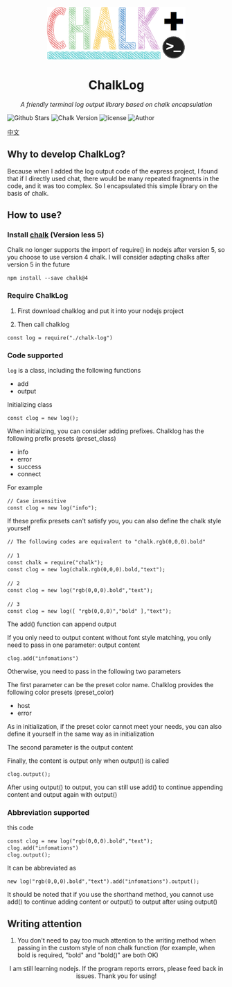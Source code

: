 <p align=center><img src="chalk-log-pro.png" width="320px" /></p>
<h1 align="center" name="chalk-log">ChalkLog</h1>
<p align="center">
  <em>A friendly terminal log output library based on chalk encapsulation</em>
</p>
<p align="center">
  
![Github Stars](https://img.shields.io/github/stars/pcl-aacin/chalk-log.svg)
![Chalk Version](https://img.shields.io/badge/chalk-%3C%204.1.2-lightgrey)
![license](https://img.shields.io/badge/LICENSE-GNU--3.0-brightgreen)
![Author](https://img.shields.io/badge/Author-pcl--aacin-green)
</p>

[中文](README.cn.md)

## Why to develop ChalkLog?

Because when I added the log output code of the express project, I found that if I directly used chat, there would be many repeated fragments in the code, and it was too complex. So I encapsulated this simple library on the basis of chalk.

## How to use?
### Install [chalk](https://www.npmjs.com/package/chalk) (Version less 5)
Chalk no longer supports the import of require() in nodejs after version 5, so you choose to use version 4 chalk. I will consider adapting chalks after version 5 in the future
```
npm install --save chalk@4
```

### Require ChalkLog
1) First download chalklog and put it into your nodejs project

2) Then call chalklog
``` node
const log = require("./chalk-log")
```

### Code supported
```log``` is a class, including the following functions

+ add
+ output

Initializing class

``` node
const clog = new log();
```

When initializing, you can consider adding prefixes. Chalklog has the following prefix presets (preset_class)

+ info
+ error
+ success
+ connect

For example

``` node
// Case insensitive
const clog = new log("info");
```

If these prefix presets can't satisfy you, you can also define the chalk style yourself

``` node
// The following codes are equivalent to "chalk.rgb(0,0,0).bold"

// 1
const chalk = require("chalk");
const clog = new log(chalk.rgb(0,0,0).bold,"text");

// 2
const clog = new log("rgb(0,0,0).bold","text");

// 3
const clog = new log([ "rgb(0,0,0)","bold" ],"text");
```

The add() function can append output

If you only need to output content without font style matching, you only need to pass in one parameter: output content

``` node
clog.add("infomations")
```

Otherwise, you need to pass in the following two parameters

The first parameter can be the preset color name. Chalklog provides the following color presets (preset_color)

+ host
+ error

As in initialization, if the preset color cannot meet your needs, you can also define it yourself in the same way as in initialization

The second parameter is the output content

Finally, the content is output only when output() is called

``` node
clog.output();
```

After using output() to output, you can still use add() to continue appending content and output again with output()

### Abbreviation supported
this code

``` node
const clog = new log("rgb(0,0,0).bold","text");
clog.add("infomations")
clog.output();
```

It can be abbreviated as

``` node
new log("rgb(0,0,0).bold","text").add("infomations").output();
```

It should be noted that if you use the shorthand method, you cannot use add() to continue adding content or output() to output after using output()

## Writing attention
1) You don't need to pay too much attention to the writing method when passing in the custom style of non chalk function (for example, when bold is required, "bold" and "bold()" are both OK)

<p align="center">I am still learning nodejs. If the program reports errors, please feed back in issues. Thank you for using!</p>
